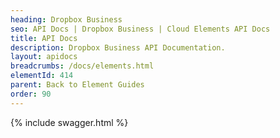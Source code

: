 ```yaml
---
heading: Dropbox Business
seo: API Docs | Dropbox Business | Cloud Elements API Docs
title: API Docs
description: Dropbox Business API Documentation.
layout: apidocs
breadcrumbs: /docs/elements.html
elementId: 414
parent: Back to Element Guides
order: 90
---
```


{% include swagger.html %}
